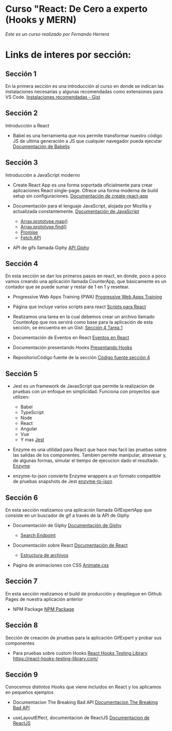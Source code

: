 # Curso "React: De Cero a experto (Hooks y MERN)
*Este es un curso realizado por Fernando Herrera*

# Links de interes por sección:
## Sección 1
En la primera sección es una introducción al curso en donde se indican las instalaciones necesarias y algunas recomendadas como extensiones para VS Code.
[Instalaciones recomendadas - Gist](https://gist.github.com/Klerith/4a4abfd88a88b2d1f16efd95fea41362)

## Sección 2
Introducción a React

* Babel es una herramienta que nos permite transformar nuestro código JS de ultima generación a JS que cualquier navegador pueda ejecutar
[Documentación de Babeljs](https://babeljs.io/docs/en/ "Babeljs")

## Sección 3
Introducción a JavaScript moderno

* Create React App es una forma soportada oficialmente para crear aplicaciones React single-page. Ofrece una forma moderna de build setup sin configuraciones. 
[Documentación de create-react-app](https://create-react-app.dev/docs/getting-started/ "create-react-app")

* Documentación para el lenguaje JavaScript, alojada por Mozilla y actualizada constantemente.
[Documentación de JavaScript](https://developer.mozilla.org/es/docs/Web/JavaScript "JavaScript MDN")
    * [Array.prototype.map()](https://developer.mozilla.org/es/docs/Web/JavaScript/Referencia/Objetos_globales/Array/map)
    * [Array.prototype.find()](https://developer.mozilla.org/es/docs/Web/JavaScript/Referencia/Objetos_globales/Array/find)
    * [Promise](https://developer.mozilla.org/es/docs/Web/JavaScript/Referencia/Objetos_globales/Promise)
    * [Fetch API](https://developer.mozilla.org/es/docs/Web/API/Fetch_API) 
    
* API de gifs llamada Giphy
[API Giphy](https://developers.giphy.com/ "Giphy")

## Sección 4
En esta sección se dan los primeros pasos en react, en donde, poco a poco vamos creando una aplicación llamada CounterApp, que básicamente es un contador que se puede sumar y restar de 1 en 1 y resetear.

* Progressive Web Apps Training (PWA)
[Progressive Web Apps Training](https://developers.google.com/web/ilt/pwa "PWA")

* Página que incluye varios scripts para react
[Scripts para React](https://create-react-app.dev/docs/available-scripts/ "React-Scripts")

* Realizamos una tarea en la cual debemos crear un archivo llamado CounterApp que nos servirá como base para la aplicación de esta sección, se encuentra en un Gist:
[Sección 4 Tarea 1](https://gist.github.com/Klerith/e1a731cc595c00a9794a709062eae757 "seccion4-tarea-1.md")

* Documentación de Eventos en React
[Eventos en React](https://es.reactjs.org/docs/events.html "SyntheticEvent")

* Documentación presentando Hooks
[Presentando Hooks](https://es.reactjs.org/docs/hooks-intro.html "Hooks")

* RepositorioCódigo fuente de la sección
[Código fuente sección 4](https://github.com/Klerith/react-counter-app/releases/tag/v0.4.0 "seccion-4")
## Sección 5
* Jest es un framework de JavasScript que permite la realizacion de pruebas con un enfoque en simplicidad. Funciona con proyectos que utilizen:
    * Babel
    * TypeScript
    * Node
    * React
    * Angular
    * Vue
    * Y mas 
[Jest](https://jestjs.io/ "Jest")

* Enzyme es una utilidad para React que hace mas facil las pruebas sobre las salidas de los componentes. Tambien permite manipular, atravesar y, de algunas formas, simular el tiempo de ejecucion dado el resultado.
[Enzyme](https://enzymejs.github.io/enzyme/ "Enzyme")

* enzyme-to-json convierte Enzyme wrappers a un formato compatible de pruebas snapshots de Jest
[enzyme-to-json](https://www.npmjs.com/package/enzyme-to-json "enzyme-to-json")


## Sección 6
En esta sección realizamos una aplicación llamada GifExpertApp que consiste en un buscador de gif a través de la API de Giphy
* Documentación de Giphy
[Documentación de Giphy](https://developers.giphy.com/ "Giphy")
    * [Search Endpoint](https://developers.giphy.com/docs/api/endpoint/#search "Endpoint")

* Documentación sobre React
[Documentación de React](https://es.reactjs.org/docs/getting-started.html "React")
    * [Estructura de archivos](https://es.reactjs.org/docs/faq-structure.html)

* Pagina de animaciones con CSS
[Animate.css](https://animate.style/)


## Sección 7
En esta sección realizamos el build de producción y despliegue en Github Pages de nuestra aplicación anterior
*  NPM Package
[NPM Package](https://www.npmjs.com/package/http-server "NPM")


## Sección 8
Sección de creación de pruebas para la aplicación GifExpert y probar sus componentes
*  Para pruebas sobre custom Hooks
[React Hooks Testing Library](https://www.npmjs.com/package/http-server "NPM")
https://react-hooks-testing-library.com/

## Sección 9
Conocemos distintos Hooks que viene incluidos en React y los aplicamos en pequeños ejemplos

* Documentacion The Breaking Bad API
[Documentacion The Breaking Bad API](https://breakingbadapi.com/documentation "BBAPI")


* useLayoutEffect, documentacion de ReactJS
[Documentacion de ReactJS](https://es.reactjs.org/docs/hooks-reference.html#uselayouteffect )
